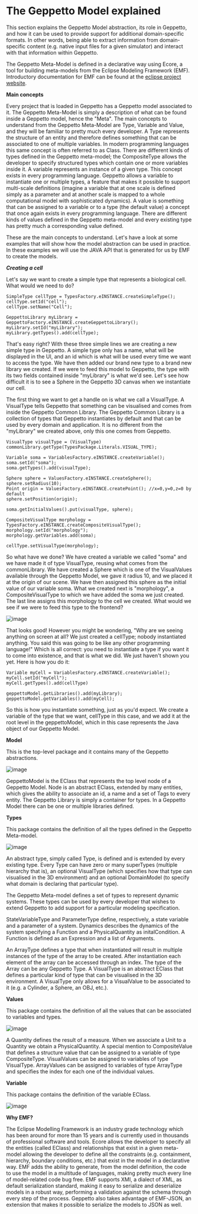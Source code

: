 # The Geppetto Model explained

This section explains the Geppetto Model abstraction, its role in
Geppetto, and how it can be used to provide support for additional
domain-specific formats. In other words, being able to extract
information from domain-specific content (e.g. native input files for a
given simulator) and interact with that information within Geppetto.

The Geppetto Meta-Model is defined in a declarative way using Ecore, a
tool for building meta-models from the Eclipse Modeling Framework (EMF).
Introductory documentation for EMF can be found at the [eclipse project
website](http://www.eclipse.org/modeling/emf/docs/?).

**Main concepts**

Every project that is loaded in Geppetto has a Geppetto model associated
to it. The Geppetto Meta-Model is simply a description of what can be
found inside a Geppetto model, hence the "Meta". The main concepts to
understand from the Geppetto Meta-Model are Type, Variable and Value,
and they will be familiar to pretty much every developer. A Type
represents the structure of an entity and therefore defines something that
can be associated to one of multiple variables. In modern programming
languages this same concept is often referred to as Class. There are
different kinds of types defined in the Geppetto meta-model; the
CompositeType allows the developer to specify structured types which
contain one or more variables inside it. A variable represents an
instance of a given type. This concept exists in every programming
language. Geppetto allows a variable to instantiate one or multiple
types, a feature that makes it possible to support multi-scale
definitions (imagine a variable that at one scale is defined simply as a
parameter and at another scale is mapped to a whole computational model
with sophisticated dynamics). A value is something that can be assigned
to a variable or to a type (the default value) a concept that once again
exists in every programming language. There are different kinds of values
defined in the Geppetto meta-model and every existing type has pretty
much a corresponding value defined.

These are the main concepts to understand. Let's have a look at some
examples that will show how the model abstraction can be used in
practice. In these examples we will use the JAVA API that is generated
for us by EMF to create the models.

***Creating a cell***

Let's say we want to create a simple type that represents a biological
cell. What would we need to do?

``` {.sourceCode .java}
SimpleType cellType = TypesFactory.eINSTANCE.createSimpleType();
cellType.setId("cell");
cellType.setName("Cell");

GeppettoLibrary myLibrary = GeppettoFactory.eINSTANCE.createGeppettoLibrary();
myLibrary.setId("myLibrary");
myLibrary.getTypes().add(cellType);
```

That's easy right? With these three simple lines we are creating a new
simple type in Geppetto. A simple type only has a name, what will be
displayed in the UI, and an id which is what will be used every time we
want to access the type. We have then added our brand new type to a
brand new library we created. If we were to feed this model to Geppetto,
the type with its two fields contained inside "myLibrary" is what we'd
see. Let's see how difficult it is to see a Sphere in the Geppetto 3D
canvas when we instantiate our cell.

The first thing we want to get a handle on is what we call a VisualType. A
VisualType tells Geppetto that something can be visualised and comes
from inside the Geppetto Common Library. The Geppetto Common Library is
a collection of types that Geppetto instantiates by default and that can
be used by every domain and application. It is no different from the
"myLibrary" we created above, only this one comes from Geppetto.

``` {.sourceCode .java}
VisualType visualType = (VisualType) commonLibrary.getType(TypesPackage.Literals.VISUAL_TYPE);

Variable soma = VariablesFactory.eINSTANCE.createVariable();
soma.setId("soma");
soma.getTypes().add(visualType);

Sphere sphere = ValuesFactory.eINSTANCE.createSphere();
sphere.setRadius(10);
Point origin = ValuesFactory.eINSTANCE.createPoint(); //x=0,y=0,z=0 by default
sphere.setPosition(origin);

soma.getInitialValues().put(visualType, sphere);

CompositeVisualType morphology = TypesFactory.eINSTANCE.createCompositeVisualType();
morphology.setId("morphology");
morphology.getVariables.add(soma);

cellType.setVisualType(morphology);
```

So what have we done? We have created a variable we called "soma" and we
have made it of type VisualType, reusing what comes from the
commonLibrary. We have created a Sphere which is one of the VisualValues
available through the Geppetto Model, we gave it radius 10, and we placed
it at the origin of our scene. We have then assigned this sphere as the
initial value of our variable soma. What we created next is
"morphology", a CompositeVisualType to which we have added the soma we
just created. The last line assigns this morphology to the cell we
created. What would we see if we were to feed this type to the frontend?

![image](images/model/sphere.png)

That looks good! However you might be wondering, "Why are we seeing
anything on screen at all? We just created a cellType; nobody
instantiated anything. You said this was going to be like any other
programming language!" Which is all correct: you need to instantiate a
type if you want it to come into existence, and that is what we did.
We just haven't shown you yet. Here is how you do it:

``` {.sourceCode .java}
Variable myCell = VariablesFactory.eINSTANCE.createVariable();
myCell.setId("myCell");
myCell.getTypes().add(cellType)

geppettoModel.getLibraries().add(myLibrary);
geppettoModel.getVariables().add(myCell);
```

So this is how you instantiate something, just as you'd expect. We
create a variable of the type that we want, cellType in this case, and we
add it at the root level in the geppettoModel, which in this case
represents the Java object of our Geppetto Model.

**Model**

This is the top-level package and it contains many of the Geppetto
abstractions.

![image](images/model/model.png)

GeppettoModel is the EClass that represents the top level node of a
Geppetto Model. Node is an abstract EClass, extended by many entities,
which gives the ability to associate an id, a name and a set of Tags to
every entity. The Geppetto Library is simply a container for types. In a
Geppetto Model there can be one or multiple libraries defined.

**Types**

This package contains the definition of all the types defined in the
Geppetto Meta-model.

![image](images/model/types.png)

An abstract type, simply called Type, is defined and is extended by
every existing type. Every Type can have zero or many superTypes
(multiple hierarchy that is), an optional VisualType (which specifies
how that type can visualised in the 3D environment) and an optional
DomainModel (to specify what domain is declaring that particular type).

The Geppetto Meta-model defines a set of types to represent dynamic
systems. These types can be used by every developer that wishes to extend
Geppetto to add support for a particular modeling specification.

StateVariableType and
ParameterType define, respectively, a state variable and a parameter of a
system. Dynamics describes the dynamics of the system specifying a
Function and a PhysicalQuantity as initalCondition. A Function is
defined as an Expression and a list of Arguments.

An ArrayType defines a type that when instantiated will result in multiple instances of the type of the array to be created. After instantiation each element of the array can be accessed through an index. The type of the Array can be any Geppetto Type. A
VisualType is an abstract EClass that defines a particular kind of type
that can be visualised in the 3D environment. A VisualType only allows
for a VisualValue to be associated to it (e.g. a Cylinder, a Sphere, an
OBJ, etc.).

**Values**

This package contains the definition of all the values that can be
associated to variables and types.

![image](images/model/values.png)

A Quantity defines the result of a measure. When we associate a Unit to
a Quantity we obtain a PhysicalQuantity.
A special mention to CompositeValue that defines a structure value that
can be assigned to a variable of type CompositeType. VisualValues can be
assigned to variables of type VisualType. ArrayValues can be assigned to
variables of type ArrayType and specifies the index for each one of the
individual values.

**Variable**

This package contains the definition of the variable EClass.

![image](images/model/variables.png)

**Why EMF?**

The Eclipse Modelling Framework is an industry grade technology which
has been around for more than 15 years and is currently used in thousands
of professional software and tools. Ecore allows the developer to
specify all the entities (called EClass) and relationships that exist in
a given meta-model allowing the developer to define all the constraints
(e.g. containment, hierarchy, boundary conditions, etc.) that exist in
the model in a declarative way. EMF adds the ability to generate, from
the model definition, the code to use the model in a multitude of
languages, making pretty much every line of model-related code bug free.
EMF supports XMI, a dialect of XML, as default serialization standard,
making it easy to serialize and deserialize models in a robust way,
performing a validation against the schema through every step of the
process. Geppetto also takes advantage of EMF-JSON, an extension that makes
it possible to serialize the models to JSON as well.
